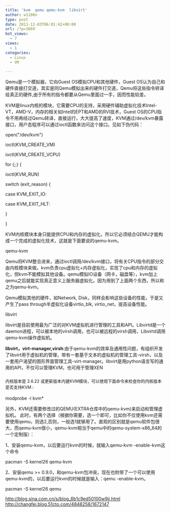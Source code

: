```yaml
---
title: 'kvm  qemu qemu-kvm  libvirt'
author: w1100n
type: post
date: 2011-12-03T06:01:42+00:00
url: /?p=1669
bot_views:
  - 7
views:
  - 1
categories:
  - Linux
  - VM

---
```

Qemu是一个模拟器，它向Guest OS模拟CPU和其他硬件，Guest OS认为自己和硬件直接打交道，其实是同Qemu模拟出来的硬件打交道，Qemu将这些指令转译给真正的硬件,由于所有的指令都要从Qemu里面过一手，因而性能较差。


KVM是linux内核的模块，它需要CPU的支持，采用硬件辅助虚拟化技术Intel-VT，AMD-V，内存的相关如Intel的EPT和AMD的RVI技术，Guest OS的CPU指令不用再经过Qemu转译，直接运行，大大提高了速度，KVM通过/dev/kvm暴露接口，用户态程序可以通过ioctl函数来访问这个接口。见如下伪代码：

open("/dev/kvm")
  
ioctl(KVM_CREATE_VM)
  
ioctl(KVM_CREATE_VCPU)
  
for (;;) {
  
ioctl(KVM_RUN)
  
switch (exit_reason) {
  
case KVM_EXIT_IO:
  
case KVM_EXIT_HLT:
  
}
  
}
  
KVM内核模块本身只能提供CPU和内存的虚拟化，所以它必须结合QEMU才能构成一个完成的虚拟化技术，这就是下面要说的qemu-kvm。
  
qemu-kvm

Qemu将KVM整合进来，通过ioctl调用/dev/kvm接口，将有关CPU指令的部分交由内核模块来做。kvm负责cpu虚拟化+内存虚拟化，实现了cpu和内存的虚拟化，但kvm不能模拟其他设备。qemu模拟IO设备（网卡，磁盘等），kvm加上qemu之后就能实现真正意义上服务器虚拟化。因为用到了上面两个东西，所以称之为qemu-kvm。


Qemu模拟其他的硬件，如Network, Disk，同样会影响这些设备的性能，于是又产生了pass through半虚拟化设备virtio_blk, virtio_net，提高设备性能。


libvirt

libvirt是目前使用最为广泛的对KVM虚拟机进行管理的工具和API。Libvirtd是一个daemon进程，可以被本地的virsh调用，也可以被远程的virsh调用，Libvirtd调用qemu-kvm操作虚拟机。

**libvirt，virt-manager,virsh**:由于qemu-kvm的效率及通用性问题，有组织开发了libvirt用于虚拟机的管理，带有一套基于文本的虚拟机的管理工具-virsh，以及一套用户渴望的图形界面管理工具-virt-manager。libvirt是用python语言写的通用的API，不仅可以管理KVM，也可用于管理XEN

### <span class="Apple-style-span" style="font-size: 13px; font-weight: normal;">内核版本是 2.6.22 或更新版本内建KVM模块，可以使用下面命令来检查你的内核版本是否支持KVM :

modprobe -l kvm*

另外，KVM还需要修改过的QEMU(EXTRA仓库中的qemu-kvm)来启动和管理虚拟机。 此时，有两个选择（根据你需要，选一个即可，比如你不仅使用kvm还需要使用qemu，则选2,否则，一般选1就够用了。直观的区别就是qemu软件包很大，而qemu-kvm很小，qemu-kvm相当于qemu中的qemu-system-x86_64的一个定制版）：

1、安装qemu-kvm，以后要运行kvm的时候，就输入qemu-kvm -enable-kvm这个命令

pacman -S kernel26 qemu-kvm

2、安装qemu >= 0.9.0，和qemu-kvm包冲突，现在也附带了一个可以使用qemu-kvm的，以后要运行kvm的时候就是输入：qemu -enable-kvm。

pacman -S kernel26 qemu

http://blog.sina.com.cn/s/blog_6b1c9ed50100w9jj.html
http://changfei.blog.51cto.com/4848258/1672147